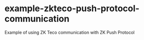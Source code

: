 # example-zkteco-push-protocol-communication
Example of using ZK Teco communication with ZK Push Protocol
